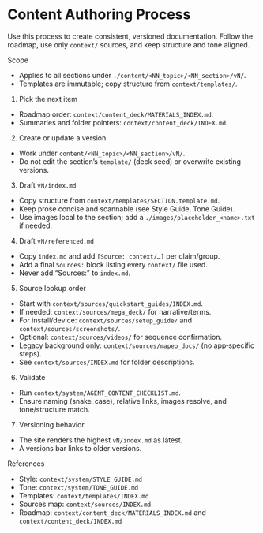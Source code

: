 # Content Authoring Process

Use this process to create consistent, versioned documentation. Follow the roadmap, use only `context/` sources, and keep structure and tone aligned.

Scope
- Applies to all sections under `./content/<NN_topic>/<NN_section>/vN/`.
- Templates are immutable; copy structure from `context/templates/`.

1) Pick the next item
- Roadmap order: `context/content_deck/MATERIALS_INDEX.md`.
- Summaries and folder pointers: `context/content_deck/INDEX.md`.

2) Create or update a version
- Work under `content/<NN_topic>/<NN_section>/vN/`.
- Do not edit the section’s `template/` (deck seed) or overwrite existing versions.

3) Draft `vN/index.md`
- Copy structure from `context/templates/SECTION.template.md`.
- Keep prose concise and scannable (see Style Guide, Tone Guide).
- Use images local to the section; add a `./images/placeholder_<name>.txt` if needed.

4) Draft `vN/referenced.md`
- Copy `index.md` and add `[Source: context/…]` per claim/group.
- Add a final `Sources:` block listing every `context/` file used.
- Never add “Sources:” to `index.md`.

5) Source lookup order
- Start with `context/sources/quickstart_guides/INDEX.md`.
- If needed: `context/sources/mega_deck/` for narrative/terms.
- For install/device: `context/sources/setup_guide/` and `context/sources/screenshots/`.
- Optional: `context/sources/videos/` for sequence confirmation.
- Legacy background only: `context/sources/mapeo_docs/` (no app‑specific steps).
- See `context/sources/INDEX.md` for folder descriptions.

6) Validate
- Run `context/system/AGENT_CONTENT_CHECKLIST.md`.
- Ensure naming (snake_case), relative links, images resolve, and tone/structure match.

7) Versioning behavior
- The site renders the highest `vN/index.md` as latest.
- A versions bar links to older versions.

References
- Style: `context/system/STYLE_GUIDE.md`
- Tone: `context/system/TONE_GUIDE.md`
- Templates: `context/templates/INDEX.md`
- Sources map: `context/sources/INDEX.md`
- Roadmap: `context/content_deck/MATERIALS_INDEX.md` and `context/content_deck/INDEX.md`

